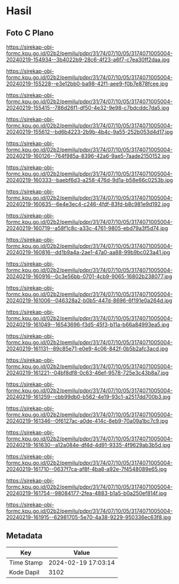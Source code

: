 # Hasil

## Foto C Plano

https://sirekap-obj-formc.kpu.go.id/02b2/pemilu/pdpr/31/74/07/10/05/3174071005004-20240219-154934--3b4022b9-28c6-4f23-a6f7-c7ea30ff2daa.jpg

https://sirekap-obj-formc.kpu.go.id/02b2/pemilu/pdpr/31/74/07/10/05/3174071005004-20240219-155228--e3e12bb0-ba98-42f1-aee9-f0b7e878fcee.jpg

https://sirekap-obj-formc.kpu.go.id/02b2/pemilu/pdpr/31/74/07/10/05/3174071005004-20240219-155415--786d26f1-df50-4e32-9e98-c7bdcddc7da5.jpg

https://sirekap-obj-formc.kpu.go.id/02b2/pemilu/pdpr/31/74/07/10/05/3174071005004-20240219-155612--bd6b4223-2b9b-4b4c-9a55-252b053d4d17.jpg

https://sirekap-obj-formc.kpu.go.id/02b2/pemilu/pdpr/31/74/07/10/05/3174071005004-20240219-160126--764f985a-8396-42a6-9ae5-7aade2150152.jpg

https://sirekap-obj-formc.kpu.go.id/02b2/pemilu/pdpr/31/74/07/10/05/3174071005004-20240219-160333--baebf6d3-a258-476d-9d1a-b58e66c0253b.jpg

https://sirekap-obj-formc.kpu.go.id/02b2/pemilu/pdpr/31/74/07/10/05/3174071005004-20240219-160635--6e4e3ec4-c246-4fdf-83fd-b8c981e9d192.jpg

https://sirekap-obj-formc.kpu.go.id/02b2/pemilu/pdpr/31/74/07/10/05/3174071005004-20240219-160719--a58f1c8c-a33c-4761-9805-ebd79a3f5d74.jpg

https://sirekap-obj-formc.kpu.go.id/02b2/pemilu/pdpr/31/74/07/10/05/3174071005004-20240219-160816--dd1b9a4a-2ae1-47a0-aa88-99b9bc023a41.jpg

https://sirekap-obj-formc.kpu.go.id/02b2/pemilu/pdpr/31/74/07/10/05/3174071005004-20240219-160916--0c3e56bb-0701-4cb9-9065-16802b238077.jpg

https://sirekap-obj-formc.kpu.go.id/02b2/pemilu/pdpr/31/74/07/10/05/3174071005004-20240219-161006--046328a2-b0b5-447d-8696-6f191e0a264d.jpg

https://sirekap-obj-formc.kpu.go.id/02b2/pemilu/pdpr/31/74/07/10/05/3174071005004-20240219-161049--16543696-f3d5-45f3-b11a-b66a84993ea5.jpg

https://sirekap-obj-formc.kpu.go.id/02b2/pemilu/pdpr/31/74/07/10/05/3174071005004-20240219-161131--89c85e71-e0e9-4c06-842f-0b5b2afc3acd.jpg

https://sirekap-obj-formc.kpu.go.id/02b2/pemilu/pdpr/31/74/07/10/05/3174071005004-20240219-161221--04bf8df8-0c63-46ef-9578-725e3c43b8a7.jpg

https://sirekap-obj-formc.kpu.go.id/02b2/pemilu/pdpr/31/74/07/10/05/3174071005004-20240219-161259--cbb99db0-b562-4e19-93c1-a2517dd700b3.jpg

https://sirekap-obj-formc.kpu.go.id/02b2/pemilu/pdpr/31/74/07/10/05/3174071005004-20240219-161346--0f6127ac-a0de-414c-8eb9-70a09a1bc7c9.jpg

https://sirekap-obj-formc.kpu.go.id/02b2/pemilu/pdpr/31/74/07/10/05/3174071005004-20240219-161630--a12a084e-df4d-4d91-9335-4f9629ab3b5d.jpg

https://sirekap-obj-formc.kpu.go.id/02b2/pemilu/pdpr/31/74/07/10/05/3174071005004-20240219-161710--0637f7ca-af8f-4ba8-a92e-7f4548089e65.jpg

https://sirekap-obj-formc.kpu.go.id/02b2/pemilu/pdpr/31/74/07/10/05/3174071005004-20240219-161754--98084177-2fea-4883-b1a5-b0a250ef814f.jpg

https://sirekap-obj-formc.kpu.go.id/02b2/pemilu/pdpr/31/74/07/10/05/3174071005004-20240219-161915--62981705-5e70-4a38-9229-950336ec63f8.jpg


## Metadata

| Key        | Value               |
| ---------- | ------------------- |
| Time Stamp | 2024-02-19 17:03:14 |
| Kode Dapil | 3102                |



